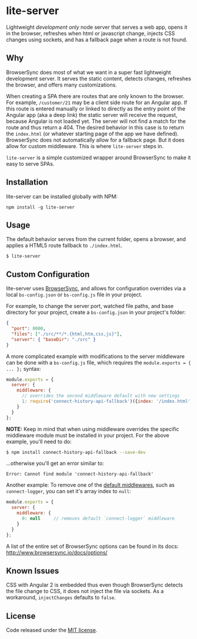 # lite-server

Lightweight *development only* node server that serves a web app, opens it in the browser, refreshes when html or javascript change, injects CSS changes using sockets, and has a fallback page when a route is not found.

## Why

BrowserSync does most of what we want in a super fast lightweight development server. It serves the static content, detects changes, refreshes the browser, and offers many customizations.

When creating a SPA there are routes that are only known to the browser. For example, `/customer/21` may be a client side route for an Angular app. If this route is entered manually or linked to directly as the entry point of the Angular app (aka a deep link) the static server will receive the request, because Angular is not loaded yet. The server will not find a match for the route and thus return a 404. The desired behavior in this case is to return the `index.html` (or whatever starting page of the app we have defined). BrowserSync does not automatically allow for a fallback page. But it does allow for custom middleware. This is where `lite-server` steps in.

`lite-server` is a simple customized wrapper around BrowserSync to make it easy to serve SPAs.

## Installation

lite-server can be installed globally with NPM:
```
npm install -g lite-server
```

## Usage

The default behavior serves from the current folder, opens a browser, and applies a HTML5 route fallback to `./index.html`.

```
$ lite-server
```

## Custom Configuration
lite-server uses [BrowserSync](https://www.browsersync.io/), and allows for configuration overrides via a local `bs-config.json` or `bs-config.js` file in your project.

For example, to change the server port, watched file paths, and base directory for your project, create a `bs-config.json` in your project's folder:
```json
{
  "port": 8000,
  "files": ["./src/**/*.{html,htm,css,js}"],
  "server": { "baseDir": "./src" }
}
```

A more complicated example with modifications to the server middleware can be done with a `bs-config.js` file, which requires the `module.exports = { ... };` syntax:
```js
module.exports = {
  server: {
    middleware: {
      // overrides the second middleware default with new settings
      1: require('connect-history-api-fallback')({index: '/index.html', verbose: true})
    }
  }
};
```

**NOTE:** Keep in mind that when using middleware overrides the specific middleware module must be installed in your project. For the above example, you'll need to do:
```bash
$ npm install connect-history-api-fallback --save-dev
```

...otherwise you'll get an error similar to:
```
Error: Cannot find module 'connect-history-api-fallback'
```

Another example: To remove one of the [default middlewares](./lib/config-defaults.js), such as `connect-logger`, you can set it's array index to `null`:

```js
module.exports = {
  server: {
    middleware: {      
      0: null     // removes default `connect-logger` middleware
    }
  }
};
```

A list of the entire set of BrowserSync options can be found in its docs: <http://www.browsersync.io/docs/options/>

## Known Issues
CSS with Angular 2 is embedded thus even though BrowserSync detects the file change to CSS, it does not inject the file via sockets. As a workaround, `injectChanges` defaults to `false`.

## License

Code released under the [MIT license](./LICENSE).

